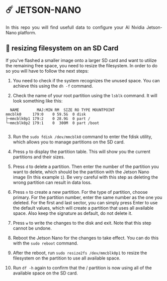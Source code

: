 # ☄️ JETSON-NANO

<p align="justify">
In this repo you will find usefull data to configure your AI Nvidia Jetson-Nano platform.
</p>

## 📏 resizing filesystem on an SD Card

<p align="justify">
  
If you've flashed a smaller image onto a larger SD card and want to utilize the remaining free space, you need to resize the filesystem. In order to do so you will have to follow the next steps:

</p>

<p align="justify">
  
1. You need to check if the system recognizes the unused space. You can achieve this using the ``` dh -f ``` command.
  
</p>

<p align="justify">
  
2. Check the name of your root partition using the ``` lsblk ``` command. It will look something like this:
  
</p>

```
  NAME        MAJ:MIN RM  SIZE RO TYPE MOUNTPOINT
mmcblk0     179:0    0 59.5G  0 disk
├─mmcblk0p1 179:2    0 28.9G  0 part /
└─mmcblk0p2 179:1    0  300M  0 part /boot
  
```
<p align="justify">
  
3. Run the ```sudo fdisk /dev/mmcblk0``` command to enter the fdisk utility, which allows you to manage partitions on the SD card.

</p>

<p align="justify">

4. Press ```p``` to display the partition table. This will show you the current partitions and their sizes.

</p>

<p align="justify">
  
5. Press ```d``` to delete a partition. Then enter the number of the partition you want to delete, which should be the partition with the Jetson Nano image (In this example ```1```). Be very careful with this step as deleting the wrong partition can result in data loss.

</p>

<p align="justify">
  
6. Press ```n``` to create a new partition. For the type of partition, choose primary. For the partition number, enter the same number as the one you deleted. For the first and last sector, you can simply press Enter to use the default values, which will create a partition that uses all available space. Also keep the signature as default, do not delete it.
</p>

<p align="justify">
  
7. Press ```w``` to write the changes to the disk and exit. Note that this step cannot be undone.

</p>

<p align="justify">
  
8. Reboot the Jetson Nano for the changes to take effect. You can do this with the ```sudo reboot``` command.

</p>

<p align="justify">
  
9. After the reboot, run ```sudo resize2fs /dev/mmcblk0p1``` to resize the filesystem on the partition to use all available space.

</p>

<p align="justify">
  
10. Run ```df -h``` again to confirm that the / partition is now using all of the available space on the SD card.
  
</p>

